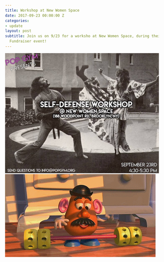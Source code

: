 ```yaml
---
title: Workshop at New Women Space
date: 2017-09-23 00:00:00 Z
categories:
- update
layout: post
subtitle: Join us on 9/23 for a worksho at New Women Space, during their Anniversary
  Fundraiser event!
---
```


![Pop Gym @ New Women Space](assets/21640861_801065656740093_7669217384033887550_o.jpg)
![Pop Gym @ New Women Space](assets/example.gif)
